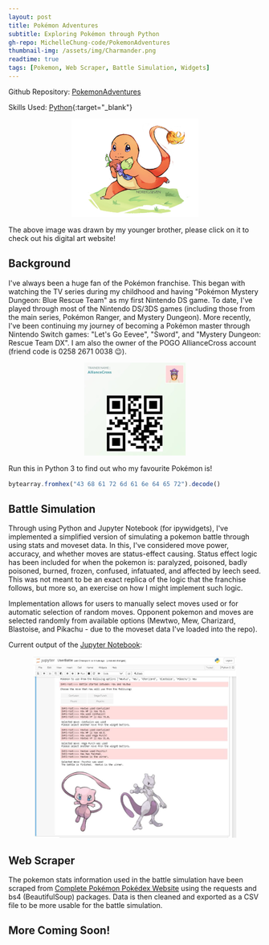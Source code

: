 ```yaml
---
layout: post
title: Pokémon Adventures
subtitle: Exploring Pokémon through Python
gh-repo: MichelleChung-code/PokemonAdventures
thumbnail-img: /assets/img/Charmander.png
readtime: true
tags: [Pokemon, Web Scraper, Battle Simulation, Widgets]
---
```

Github Repository: [PokemonAdventures](https://github.com/MichelleChung-code/PokemonAdventures)

Skills Used: [Python](https://www.python.org/){:target="_blank"}

<p align="center">
<a href="https://norekuseven.weebly.com/" target="_blank">
<img src="../assets/img/Charmander.png" width="50%">
</a>
</p>

The above image was drawn by my younger brother, please click on it to check out his digital art website!

## Background
I've always been a huge fan of the Pokémon franchise.  This began with watching the TV series during my childhood and having "Pokémon Mystery Dungeon: Blue Rescue Team" as my first Nintendo DS game.  To date, I've played through most of the Nintendo DS/3DS games (including those from the main series,  Pokémon Ranger, and Mystery Dungeon).  More recently, I've been continuing my journey of becoming a Pokémon master through Nintendo Switch games: "Let's Go Eevee", "Sword", and "Mystery Dungeon: Rescue Team DX".  I am also the owner of the POGO AllianceCross account (friend code is 0258 2671 0038 😉).

<p align="center">
<img style="width:40%;" src="../assets/img/AllianceCrossFriendCode.jpg" alt="POGO QR Code">
</p>

Run this in Python 3 to find out who my favourite Pokémon is!
```javascript
bytearray.fromhex("43 68 61 72 6d 61 6e 64 65 72").decode()
```

## Battle Simulation
Through using Python and Jupyter Notebook (for ipywidgets), I've implemented a simplified version of simulating a pokemon battle through using stats and moveset data.  In this, I've considered move power, accuracy, and whether moves are status-effect causing. Status effect logic has been included for when the pokemon is: paralyzed, poisoned, badly poisoned, burned, frozen, confused, infatuated, and affected by leech seed.  This was not meant to be an exact replica of the logic that the franchise follows, but more so, an exercise on how I might implement such logic. 

Implementation allows for users to manually select moves used or for automatic selection of random moves.  Opponent pokemon and moves are selected randomly from available options (Mewtwo, Mew, Charizard, Blastoise, and Pikachu - due to the moveset data I've loaded into the repo).

Current output of the [Jupyter Notebook](https://github.com/MichelleChung-code/PokemonAdventures/blob/main/src/main/python/UserBattle.ipynb):

<p align="center">
<img style="width:80%;" src="../assets/img/UserBattleOutputScreenshot.jpg" alt="Jupyter Notebook Output">
</p>

## Web Scraper
The pokemon stats information used in the battle simulation have been scraped from [Complete Pokémon Pokédex Website](https://pokemondb.net/pokedex/all) using the requests and bs4 (BeautifulSoup) packages.  Data is then cleaned and exported as a CSV file to be more usable for the battle simulation.

## More Coming Soon!